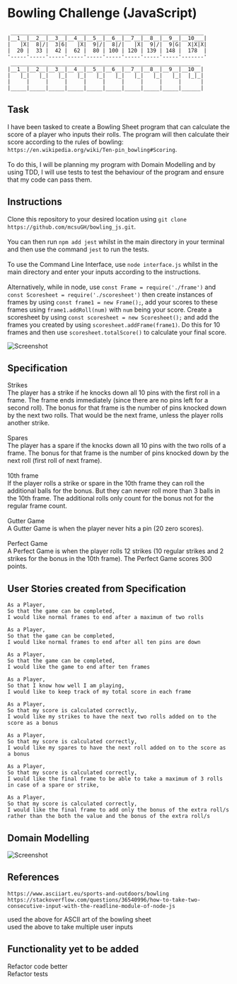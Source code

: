 # Bowling Challenge (JavaScript)
```
 _____________________________________________________________
|__1__|__2__|__3__|__4__|__5__|__6__|__7__|__8__|__9__|__10___|
|   |X|  8|/|  3|6|   |X|  9|/|  8|/|   |X|  9|/|  9|G|  X|X|X|
|  20 |  33 |  42 |  62 |  80 | 100 | 120 | 139 | 148 |  178  |
'-----'-----'-----'-----'-----'-----'-----'-----'-----'-------'
 ____________________________________________________________
|__1__|__2__|__3__|__4__|__5__|__6__|__7__|__8__|__9__|__10__|
|   |_|   |_|   |_|   |_|   |_|   |_|   |_|   |_|   |_|  |_|_|
|     |     |     |     |     |     |     |     |     |      |
|_____|_____|_____|_____|_____|_____|_____|_____|_____|______|

```

## Task
I have been tasked to create a Bowling Sheet program that can calculate the score of a player who inputs their rolls. The program will then calculate their score according to the rules of bowling: `https://en.wikipedia.org/wiki/Ten-pin_bowling#Scoring`. \
\
To do this, I will be planning my program with Domain Modelling and by using TDD, I will use tests to test the behaviour of the program and ensure that my code can pass them.

## Instructions
Clone this repository to your desired location using `git clone https://github.com/mcsuGH/bowling_js.git`.\
\
You can then run `npm add jest` whilst in the main directory in your terminal and then use the command `jest` to run the tests.\
\
To use the Command Line Interface, use `node interface.js` whilst in the main directory and enter your inputs according to the instructions.\
\
Alternatively, while in node, use `const Frame = require('./frame')` and `const Scoresheet = require('./scoresheet')` then create instances of frames by using `const frame1 = new Frame();`, add your scores to these frames using `frame1.addRoll(num)` with `num` being your score. Create a scoresheet by using `const scoresheet = new Scoresheet();` and add the frames you created by using `scoresheet.addFrame(frame1)`. Do this for 10 frames and then use `scoresheet.totalScore()`  to calculate your final score.

![Screenshot](https://i.imgur.com/SAI2VHl.png)


## Specification 
Strikes\
The player has a strike if he knocks down all 10 pins with the first roll in a frame. The frame ends immediately (since there are no pins left for a second roll). The bonus for that frame is the number of pins knocked down by the next two rolls. That would be the next frame, unless the player rolls another strike.\
\
Spares\
The player has a spare if the knocks down all 10 pins with the two rolls of a frame. The bonus for that frame is the number of pins knocked down by the next roll (first roll of next frame).\
\
10th frame\
If the player rolls a strike or spare in the 10th frame they can roll the additional balls for the bonus. But they can never roll more than 3 balls in the 10th frame. The additional rolls only count for the bonus not for the regular frame count.\
\
Gutter Game\
A Gutter Game is when the player never hits a pin (20 zero scores).\
\
Perfect Game\
A Perfect Game is when the player rolls 12 strikes (10 regular strikes and 2 strikes for the bonus in the 10th frame). The Perfect Game scores 300 points.

## User Stories created from Specification
```
As a Player,
So that the game can be completed,
I would like normal frames to end after a maximum of two rolls

As a Player,
So that the game can be completed,
I would like normal frames to end after all ten pins are down

As a Player,
So that the game can be completed,
I would like the game to end after ten frames

As a Player,
So that I know how well I am playing,
I would like to keep track of my total score in each frame

As a Player,
So that my score is calculated correctly,
I would like my strikes to have the next two rolls added on to the score as a bonus

As a Player,
So that my score is calculated correctly,
I would like my spares to have the next roll added on to the score as a bonus

As a Player,
So that my score is calculated correctly,
I would like the final frame to be able to take a maximum of 3 rolls in case of a spare or strike,

As a Player,
So that my score is calculated correctly,
I would like the final frame to add only the bonus of the extra roll/s rather than the both the value and the bonus of the extra roll/s

```

## Domain Modelling
![Screenshot](https://i.imgur.com/yg6xXvY.png)

## References
```
https://www.asciiart.eu/sports-and-outdoors/bowling
https://stackoverflow.com/questions/36540996/how-to-take-two-consecutive-input-with-the-readline-module-of-node-js
```
used the above for ASCII art of the bowling sheet\
used the above to take multiple user inputs


## Functionality yet to be added
Refactor code better\
Refactor tests
